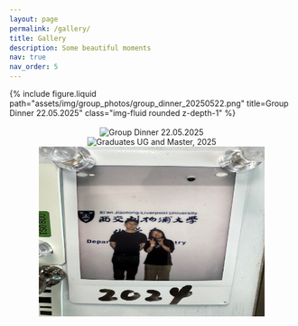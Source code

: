 ```yaml
---
layout: page
permalink: /gallery/
title: Gallery
description: Some beautiful moments
nav: true
nav_order: 5
---
```


<div class="row">
    <div class="col-sm mt-3 mt-md-0">
        {% include figure.liquid path="assets/img/group_photos/group_dinner_20250522.png" title=Group Dinner 22.05.2025" class="img-fluid rounded z-depth-1" %}
    </div>
</div>
<br>


<div align="center">
  <img src="assets/img/group_photos/group_dinner_20250522.png" alt="Group Dinner 22.05.2025" width="400" height="300">
</div>

<div align="center">
  <img src="assets/img/group_photos/graduates_2025.png" alt="Graduates UG and Master, 2025" width="400" height="300">
</div>

<div align="center">
  <img src="assets/img/group_photos/graduates_2024.png" alt="Graduates UG, 2024" width="400" height="300">
</div>
